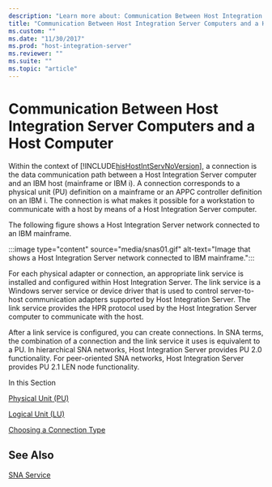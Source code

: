 ```yaml
---
description: "Learn more about: Communication Between Host Integration Server Computers and a Host Computer"
title: "Communication Between Host Integration Server Computers and a Host Computer2"
ms.custom: ""
ms.date: "11/30/2017"
ms.prod: "host-integration-server"
ms.reviewer: ""
ms.suite: ""
ms.topic: "article"
---
```

# Communication Between Host Integration Server Computers and a Host Computer
Within the context of [!INCLUDE[hisHostIntServNoVersion](../includes/hishostintservnoversion-md.md)], a connection is the data communication path between a Host Integration Server computer and an IBM host (mainframe or IBM i). A connection corresponds to a physical unit (PU) definition on a mainframe or an APPC controller definition on an IBM i. The connection is what makes it possible for a workstation to communicate with a host by means of a Host Integration Server computer.
  
 The following figure shows a Host Integration Server network connected to an IBM mainframe.  
  
 :::image type="content" source="media/snas01.gif" alt-text="Image that shows a Host Integration Server network connected to IBM mainframe.":::
  
 For each physical adapter or connection, an appropriate link service is installed and configured within Host Integration Server. The link service is a Windows server service or device driver that is used to control server-to-host communication adapters supported by Host Integration Server. The link service provides the HPR protocol used by the Host Integration Server computer to communicate with the host.  
  
 After a link service is configured, you can create connections. In SNA terms, the combination of a connection and the link service it uses is equivalent to a PU. In hierarchical SNA networks, Host Integration Server provides PU 2.0 functionality. For peer-oriented SNA networks, Host Integration Server provides PU 2.1 LEN node functionality.  
  
 In this Section  
  
 [Physical Unit (PU)](../core/physical-unit-pu-1.md)  
  
 [Logical Unit (LU)](../core/logical-unit-lu-1.md)  

 [Choosing a Connection Type](../core/choosing-a-connection-type1.md)  
  
## See Also  
 [SNA Service](../core/sna-service2.md)
